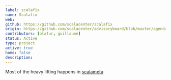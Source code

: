 ```yaml
---
label: scalafix
name: Scalafix
web:
github: https://github.com/scalacenter/scalafix
origin: https://github.com/scalacenter/advisoryboard/blob/master/agendas/001-2016-q2.md
contributors: [olafur, guillaume]
status: Active
type: project
active: true
home: false
description:
---
```

Most of the heavy lifting happens in [scalameta](https://github.com/scalameta/scalameta)
